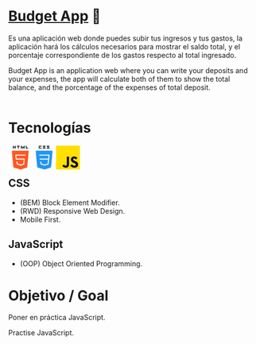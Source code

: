 # [Budget App](https://nrdevpy.github.io/budget-app/) 🔗
Es una aplicación web donde puedes subir tus ingresos y tus gastos, la aplicación hará los cálculos necesarios para mostrar el saldo total, y el porcentaje correspondiente de los gastos respecto al total ingresado.

Budget App is an application web where you can write your deposits and your expenses, the app will calculate both of them to show the total balance, and the porcentage of the expenses of total deposit.
<br><br>

# Tecnologías
<img src="img/html5.png" width="48" align="left">
<img src="img/css.png" width="48" align="left">
<img src="img/js.png" width="48" align="left">
<br><br>

## CSS
* (BEM) Block Element Modifier.
* (RWD) Responsive Web Design.
* Mobile First.
## JavaScript
* (OOP) Object Oriented Programming.

# Objetivo / Goal
Poner en práctica JavaScript.

Practise JavaScript.
